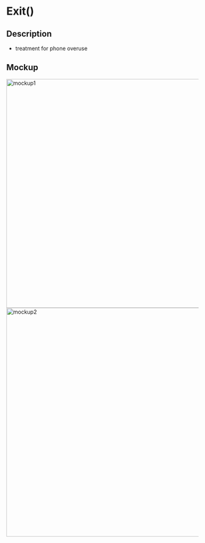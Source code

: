 # Exit()

## Description 
- treatment for phone overuse 

## Mockup 
<img src='https://imgur.com/P0Sqt0V.jpg' title='mockup' width='' alt='mockup1' width="500" height="600" img src='https://imgur.com/CmgwICX.jpg' title='mockup' width='' alt='mockup2' width="500" height="600" /> <img src='https://imgur.com/CmgwICX.jpg' title='mockup' width='' alt='mockup2' width="500" height="600" />


